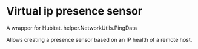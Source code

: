 # Virtual ip presence sensor

A wrapper for Hubitat. helper.NetworkUtils.PingData

Allows creating a presence sensor based on an IP health of a remote host.

